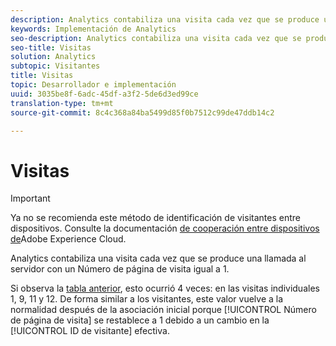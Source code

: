 ```yaml
---
description: Analytics contabiliza una visita cada vez que se produce una llamada al servidor con un Número de página de visita igual a 1.
keywords: Implementación de Analytics
seo-description: Analytics contabiliza una visita cada vez que se produce una llamada al servidor con un Número de página de visita igual a 1.
seo-title: Visitas
solution: Analytics
subtopic: Visitantes
title: Visitas
topic: Desarrollador e implementación
uuid: 3035be8f-6adc-45df-a3f2-5de6d3ed99ce
translation-type: tm+mt
source-git-commit: 8c4c368a84ba5499d85f0b7512c99de47ddb14c2

---
```



# Visitas

>[!IMPORTANT]
>
>Ya no se recomienda este método de identificación de visitantes entre dispositivos. Consulte la documentación [de cooperación entre dispositivos de](https://marketing.adobe.com/resources/help/en_US/mcdc/)Adobe Experience Cloud.

Analytics contabiliza una visita cada vez que se produce una llamada al servidor con un Número de página de visita igual a 1.

Si observa la [tabla anterior](/help/implement/js-implementation/xdevice-visid/visit-example.md), esto ocurrió 4 veces: en las visitas individuales 1, 9, 11 y 12. De forma similar a los visitantes, este valor vuelve a la normalidad después de la asociación inicial porque [!UICONTROL Número de página de visita] se restablece a 1 debido a un cambio en la [!UICONTROL ID de visitante] efectiva.
